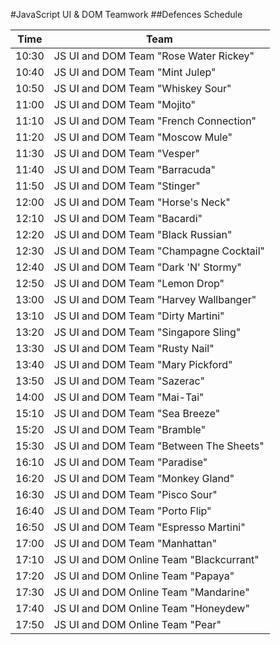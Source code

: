 #JavaScript UI & DOM Teamwork
##Defences Schedule

|Time | Team
|-----|-------
|10:30|	JS UI and DOM Team "Rose Water Rickey"
|10:40|	JS UI and DOM Team "Mint Julep"
|10:50|	JS UI and DOM Team "Whiskey Sour"
|11:00|	JS UI and DOM Team "Mojito"
|11:10|	JS UI and DOM Team "French Connection"
|11:20|	JS UI and DOM Team "Moscow Mule"
|11:30|	JS UI and DOM Team "Vesper"
|11:40|	JS UI and DOM Team "Barracuda"
|11:50|	JS UI and DOM Team "Stinger"
|12:00|	JS UI and DOM Team "Horse's Neck"
|12:10|	JS UI and DOM Team "Bacardi"
|12:20|	JS UI and DOM Team "Black Russian"
|12:30|	JS UI and DOM Team "Champagne Cocktail"
|12:40|	JS UI and DOM Team "Dark 'N' Stormy"
|12:50|	JS UI and DOM Team "Lemon Drop"
|13:00|	JS UI and DOM Team "Harvey Wallbanger"
|13:10|	JS UI and DOM Team "Dirty Martini"
|13:20|	JS UI and DOM Team "Singapore Sling"
|13:30|	JS UI and DOM Team "Rusty Nail"
|13:40|	JS UI and DOM Team "Mary Pickford"
|13:50|	JS UI and DOM Team "Sazerac"
|14:00|	JS UI and DOM Team "Mai-Tai"
|15:10|	JS UI and DOM Team "Sea Breeze"
|15:20|	JS UI and DOM Team "Bramble"
|15:30|	JS UI and DOM Team "Between The Sheets"
|16:10|	JS UI and DOM Team "Paradise"
|16:20|	JS UI and DOM Team "Monkey Gland"
|16:30|	JS UI and DOM Team "Pisco Sour"
|16:40|	JS UI and DOM Team "Porto Flip"
|16:50|	JS UI and DOM Team "Espresso Martini"
|17:00|	JS UI and DOM Team "Manhattan"
|17:10|	JS UI and DOM Online Team "Blackcurrant"
|17:20|	JS UI and DOM Online Team "Papaya"
|17:30|	JS UI and DOM Online Team "Mandarine"
|17:40|	JS UI and DOM Online Team "Honeydew"
|17:50|	JS UI and DOM Online Team "Pear"
